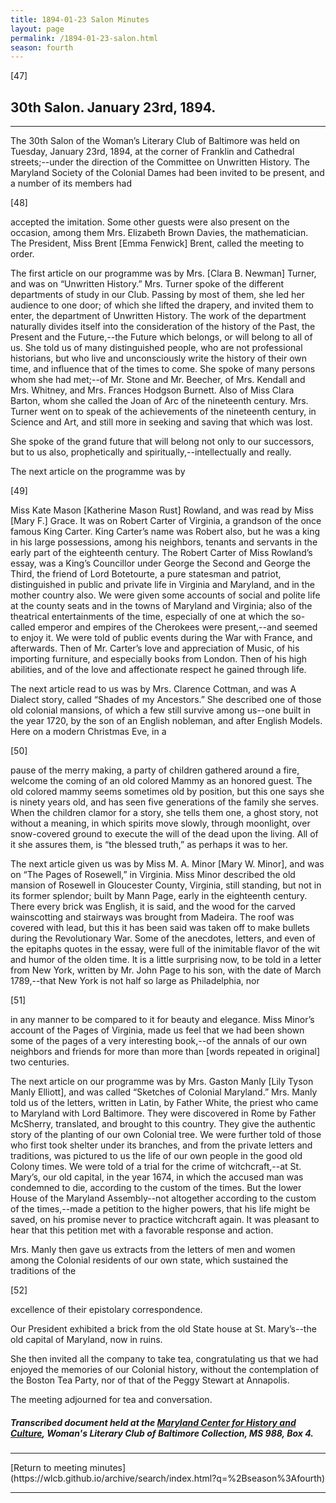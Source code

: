 ```yaml
---
title: 1894-01-23 Salon Minutes
layout: page
permalink: /1894-01-23-salon.html
season: fourth
---
```


<style>
    #maincontent{
        font-size:1.4em;
    }
</style>
[47]

## 30th Salon. January 23rd, 1894.
<hr>

The 30th Salon of the Woman’s Literary Club of Baltimore was held on Tuesday, January 23rd, 1894, at the corner of Franklin and Cathedral streets;--under the direction of the Committee on Unwritten History. The Maryland Society of the Colonial Dames had been invited to be present, and a number of its members had

[48]

accepted the imitation. Some other guests were also present on the occasion, among them Mrs. Elizabeth Brown Davies, the mathematician. The President, Miss Brent [Emma Fenwick] Brent, called the meeting to order.

The first article on our programme was by Mrs. [Clara B. Newman] Turner, and was on “Unwritten History.” Mrs. Turner spoke of the different departments of study in our Club. Passing by most of them, she led her audience to one door; of which she lifted the drapery, and invited them to enter, the department of Unwritten History. The work of the department naturally divides itself into the consideration of the history of the Past, the Present and the Future,--the Future which belongs, or will belong to all of us. She told us of many distinguished people, who are not professional historians, but who live and unconsciously write the history of their own time, and influence that of the times to come. She spoke of many persons whom she had met;--of Mr. Stone and Mr. Beecher, of Mrs. Kendall and Mrs. Whitney, and Mrs. Frances Hodgson Burnett. Also of Miss Clara Barton, whom she called the Joan of Arc of the nineteenth century. Mrs. Turner went on to speak of the achievements of the nineteenth century, in Science and Art, and still more in seeking and saving that which was lost.

She spoke of the grand future that will belong not only to our successors, but to us also, prophetically and spiritually,--intellectually and really.

The next article on the programme was by

[49]

Miss Kate Mason [Katherine Mason Rust] Rowland, and was read by Miss [Mary F.] Grace. It was on Robert Carter of Virginia, a grandson of the once famous King Carter. King Carter’s name was Robert also, but he was a king in his large possessions, among his neighbors, tenants and servants in the early part of the eighteenth century. The Robert Carter of Miss Rowland’s essay, was a King’s Councillor under George the Second and George the Third, the friend of Lord Botetourte, a pure statesman and patriot, distinguished in public and private life in Virginia and Maryland, and in the mother country also. We were given some accounts of social and polite life at the county seats and in the towns of Maryland and Virginia; also of the theatrical entertainments of the time, especially of one at which the so-called emperor and empires of the Cherokees were present,--and seemed to enjoy it. We were told of public events during the War with France, and afterwards. Then of Mr. Carter’s love and appreciation of Music, of his importing furniture, and especially books from London. Then of his high abilities, and of the love and affectionate respect he gained through life.

The next article read to us was by Mrs. Clarence Cottman, and was A Dialect story, called “Shades of my Ancestors.” She described one of those old colonial mansions, of which a few still survive among us--one built in the year 1720, by the son of an English nobleman, and after English Models. Here on a modern Christmas Eve, in a

[50]

pause of the merry making, a party of children gathered around a fire, welcome the coming of an old colored Mammy as an honored guest. The old colored mammy seems sometimes old by position, but this one says she is ninety years old, and has seen five generations of the family she serves. When the children clamor for a story, she tells them one, a ghost story, not without a meaning, in which spirits move slowly, through moonlight, over snow-covered ground to execute the will of the dead upon the living. All of it she assures them, is “the blessed truth,” as perhaps it was to her.

The next article given us was by Miss M. A. Minor [Mary W. Minor], and was on “The Pages of Rosewell,” in Virginia. Miss Minor described the old mansion of Rosewell in Gloucester County, Virginia, still standing, but not in its former splendor; built by Mann Page, early in the eighteenth century. There every brick was English, it is said, and the wood for the carved wainscotting and stairways was brought from Madeira. The roof was covered with lead, but this it has been said was taken off to make bullets during the Revolutionary War. Some of the anecdotes, letters, and even of the epitaphs quotes in the essay, were full of the inimitable flavor of the wit and humor of the olden time. It is a little surprising now, to be told in a letter from New York, written by Mr. John Page to his son, with the date of March 1789,--that New York is not half so large as Philadelphia, nor

[51]

in any manner to be compared to it for beauty and elegance. Miss Minor’s account of the Pages of Virginia, made us feel that we had been shown some of the pages of a very interesting book,--of the annals of our own neighbors and friends for more than more than [words repeated in original] two centuries.

The next article on our programme was by Mrs. Gaston Manly [Lily Tyson Manly Elliott], and was called “Sketches of Colonial Maryland.” Mrs. Manly told us of the letters, written in Latin, by Father White, the priest who came to Maryland with Lord Baltimore. They were discovered in Rome by Father McSherry, translated, and brought to this country. They give the authentic story of the planting of our own Colonial tree. We were further told of those who first took shelter under its branches, and from the private letters and traditions, was pictured to us the life of our own people in the good old Colony times. We were told of a trial for the crime of witchcraft,--at St. Mary’s, our old capital, in the year 1674, in which the accused man was condemned to die, according to the custom of the times. But the lower House of the Maryland Assembly--not altogether according to the custom of the times,--made a petition to the higher powers, that his life might be saved, on his promise never to practice witchcraft again. It was pleasant to hear that this petition met with a favorable response and action.

Mrs. Manly then gave us extracts from the letters of men and women among the Colonial residents of our own state, which sustained the traditions of the

[52]

excellence of their epistolary correspondence.

Our President exhibited a brick from the old State house at St. Mary’s--the old capital of Maryland, now in ruins.

She then invited all the company to take tea, congratulating us that we had enjoyed the memories of our Colonial history, without the contemplation of the Boston Tea Party, nor of that of the Peggy Stewart at Annapolis.

The meeting adjourned for tea and conversation.
##### Transcribed document held at the [Maryland Center for History and Culture](http://mdhs.org/), Woman's Literary Club of Baltimore Collection, MS 988, Box 4. 

<hr>
[Return to meeting minutes](https://wlcb.github.io/archive/search/index.html?q=%2Bseason%3Afourth)
<hr>